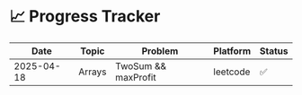 # 📈 Progress Tracker

| Date       | Topic          | Problem                     | Platform   | Status |
|------------|----------------|-----------------------------|------------|--------|
| 2025-04-18 | Arrays         |     TwoSum && maxProfit     |  leetcode  |   ✅   |

